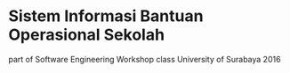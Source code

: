 # Sistem Informasi Bantuan Operasional Sekolah

part of Software Engineering Workshop class 
University of Surabaya
2016
